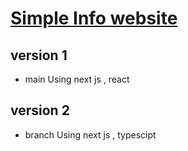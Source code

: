 # [Simple Info website](https://simpleinfohk.me)

## version 1
- main 
Using next js , react

## version 2
- branch
Using next js , typescipt
